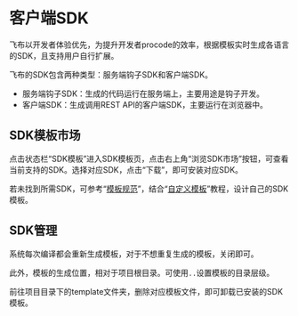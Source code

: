 # 客户端SDK

飞布以开发者体验优先，为提升开发者procode的效率，根据模板实时生成各语言的SDK，且支持用户自行扩展。

飞布的SDK包含两种类型：服务端钩子SDK和客户端SDK。

* 服务端钩子SDK：生成的代码运行在服务端上，主要用途是钩子开发。
* 客户端SDK：生成调用REST API的客户端SDK，主要运行在浏览器中。

## SDK模板市场

点击状态栏“SDK模板”进入SDK模板页，点击右上角“浏览SDK市场”按钮，可查看当前支持的SDK。选择对应SDK，点击“下载”，即可安装对应SDK。

若未找到所需SDK，可参考“[模板规范](../../er-ci-kai-fa/mo-ban-gui-fan.md)”，结合“[自定义模板](../../er-ci-kai-fa/zi-ding-yi-mo-ban.md)”教程，设计自己的SDK模板。

## SDK管理

系统每次编译都会重新生成模板，对于不想重复生成的模板，关闭即可。

此外，模板的生成位置，相对于项目根目录。可使用`..`设置模板的目录层级。

前往项目目录下的template文件夹，删除对应模板文件，即可卸载已安装的SDK模板。



